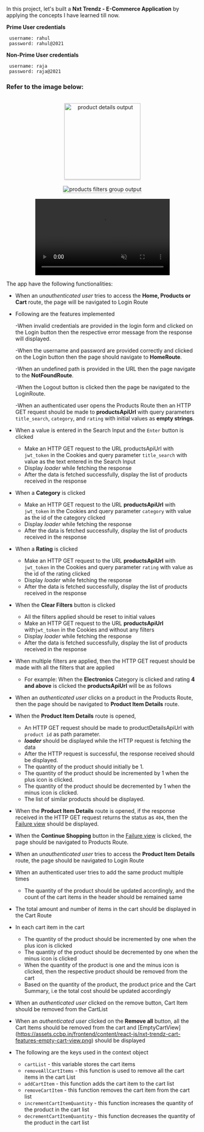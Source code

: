 In this project, let's built a **Nxt Trendz - E-Commerce Application** by applying the concepts I have learned till now.


**Prime User credentials**
  ```
   username: rahul
   password: rahul@2021
  ```

**Non-Prime User credentials**
  ```
   username: raja
   password: raja@2021
   ```

### Refer to the image below:

<br/>
<div style="text-align: center;">
    <img src="https://assets.ccbp.in/frontend/content/react-js/nxt-trendz-product-details-output-v0.gif" alt="product details output" style="max-width:70%;box-shadow:0 2.8px 2.2px rgba(0, 0, 0, 0.12);height:200px;">
</div>

<br/>
<div style="text-align: center;">
    <img src="https://assets.ccbp.in/frontend/content/react-js/nxt-trendz-products-filter-group-output-v0.gif" alt="products filters group output" style="max-width:70%;box-shadow:0 2.8px 2.2px rgba(0, 0, 0, 0.12)">
</div>
<br/>

<div style="text-align: center;">
  <video style="max-width:70%;box-shadow:0 2.8px 2.2px rgba(0, 0, 0, 0.12);outline:none;height:200px;" loop="true" autoplay="autoplay" controls="controls" muted>
    <source src="https://assets.ccbp.in/frontend/content/react-js/nxt-trendz-cart-features-output.mp4" type="video/mp4">
  </video>
</div>


The app have the following functionalities:

- When an _unauthenticated user_ tries to access the **Home, Products or Cart** route, the page will be navigated to Login Route

- Following are the features implemented

  -When invalid credentials are provided in the login form and clicked on the Login button then the respective error message from the response will displayed.
  
  -When the username and password are provided correctly and clicked on the Login button then the page should navigate to **HomeRoute**.
  
  -When an undefined path is provided in the URL then the page navigate to the **NotFoundRoute**.
  
  -When the Logout button is clicked then the page  be navigated to the LoginRoute.
  
  -When an authenticated user opens the Products Route then an HTTP GET request should be made to **productsApiUrl** with query parameters `title_search`, `category`, and `rating` with initial values as **empty strings**.
  
- When a value is entered in the Search Input and the `Enter` button is clicked
  - Make an HTTP GET request to the URL productsApiUrl with `jwt_token` in the Cookies and query parameter `title_search` with value as the text entered in the         Search Input
  - Display _loader_ while fetching the response
  - After the data is fetched successfully, display the list of products received in the response

- When a **Category** is clicked
  - Make an HTTP GET request to the URL **productsApiUrl** with `jwt_token` in the Cookies and query parameter `category` with value as the id of the category           clicked
  - Display _loader_ while fetching the response
  - After the data is fetched successfully, display the list of products received in the response

- When a **Rating** is clicked
  - Make an HTTP GET request to the URL **productsApiUrl** with `jwt_token` in the Cookies and query parameter `rating` with value as the id of the rating clicked
  - Display _loader_ while fetching the response
  - After the data is fetched successfully, display the list of products received in the response

- When the **Clear Filters** button is clicked
  - All the filters applied should be reset to initial values
  - Make an HTTP GET request to the URL **productsApiUrl** with`jwt_token` in the Cookies and without any filters
  - Display _loader_ while fetching the response
  - After the data is fetched successfully, display the list of products received in the response

- When multiple filters are applied, then the HTTP GET request should be made with all the filters that are applied
  - For example: When the **Electronics** Category is clicked and rating **4 and above** is clicked the **productsApiUrl** will be as follows
  
- When an _authenticated user_ clicks on a product in the Products Route, then the page should be navigated to **Product Item Details** route.

- When the **Product Item Details** route is opened,
  - An HTTP GET request should be made to productDetailsApiUrl with `product id` as path parameter.
  - **_loader_** should be displayed while the HTTP request is fetching the data
  - After the HTTP request is successful, the response received should be displayed.
  - The quantity of the product should initially be 1.
  - The quantity of the product should be incremented by 1 when the plus icon is clicked.
  - The quantity of the product should be decremented by 1 when the minus icon is clicked.
  - The list of similar products should be displayed.

- When the **Product Item Details** route is opened, if the response received in the HTTP GET request returns the status as `404`, then the [Failure view](https://assets.ccbp.in/frontend/content/react-js/nxt-trendz-product-details-error-lg-output.png) should be displayed.

- When the **Continue Shopping** button in the [Failure view](https://assets.ccbp.in/frontend/content/react-js/nxt-trendz-product-details-error-lg-output.png) is     clicked, the page should be navigated to Products Route.

- When an _unauthenticated user_ tries to access the **Product Item Details** route, the page should be navigated to Login Route
 
- When an authenticated user tries to add the same product multiple times
  - The quantity of the product should be updated accordingly, and the count of the cart items in the header should be remained same

- The total amount and number of items in the cart should be displayed in the Cart Route

- In each cart item in the cart
    - The quantity of the product should be incremented by one when the plus icon is clicked
    - The quantity of the product should be decremented by one when the minus icon is clicked
    - When the quantity of the product is one and the minus icon is clicked, then the respective product should be removed from the cart
    - Based on the quantity of the product, the product price and the Cart Summary, i.e the total cost should be updated accordingly

- When an _authenticated user_ clicked on the remove button, Cart Item should be removed from the CartList

- When an _authenticated user_ clicked on the **Remove all** button, all the Cart Items should be removed from the cart and [EmptyCartView]                           (https://assets.ccbp.in/frontend/content/react-js/nxt-trendz-cart-features-empty-cart-view.png) should be displayed

- The following are the keys used in the context object
  - `cartList` - this variable stores the cart items
  - `removeAllCartItems` - this function is used to remove all the cart items in the cart List
  - `addCartItem` - this function adds the cart item to the cart list
  - `removeCartItem` - this function removes the cart item from the cart list
  - `incrementCartItemQuantity` - this function increases the quantity of the product in the cart list
  - `decrementCartItemQuantity` - this function decreases the quantity of the product in the cart list


